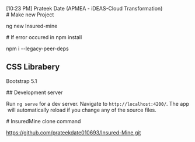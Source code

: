 [10:23 PM] Prateek Date (APMEA - iDEAS-Cloud Transformation)
# Make new Project

ng new Insured-mine

# If error occured in npm install 

npm i --legacy-peer-deps

## CSS Librabery

Bootstrap 5.1

## Development server

Run `ng serve` for a dev server. Navigate to `http://localhost:4200/`. The app will automatically reload if you change any of the source files.

# InsuredMine clone command

https://github.com/prateekdate010693/Insured-Mine.git



